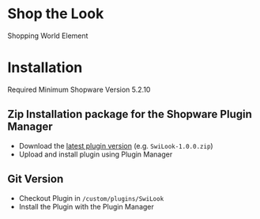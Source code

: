 # Shop the Look
Shopping World Element

# Installation
Required Minimum Shopware Version 5.2.10

## Zip Installation package for the Shopware Plugin Manager

* Download the [latest plugin version](https://github.com/kayyy/SwiLook/releases/latest/) (e.g. `SwiLook-1.0.0.zip`)
* Upload and install plugin using Plugin Manager

## Git Version
* Checkout Plugin in `/custom/plugins/SwiLook`
* Install the Plugin with the Plugin Manager
